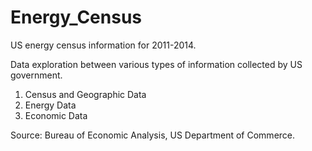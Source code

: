# Energy_Census
US energy census information for 2011-2014.

Data exploration between various types of information collected by US government.
  1. Census and Geographic Data
  2. Energy Data
  3. Economic Data
  
Source: Bureau of Economic Analysis, US Department of Commerce.
